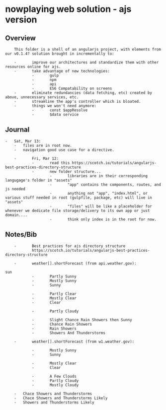 # nowplaying web solution - ajs version

## Overview

        This folder is a shell of an angularjs project, with elements from our v0.1.4? solution brought in incrementally to:
        
        -       improve our architectures and standardize them with other resources online for ajs.
        -       take advantage of new technologies:
                -       gulp
                -       npm
                -       api
                -       ES6 Compatability on screens
        -       eliminate redundancies (data fetching, etc) created by above, unnecessary services, etc.
        -       streamline the app's controller which is bloated.
        -       things we won't need anymore:
                -       const $appResolve
                -       $data service

## Journal

	-	Sat, Mar 13:
		-	files are in root now.
		-	navigation good use case for a directive.

        -       Fri, Mar 12:
                -       read this https://scotch.io/tutorials/angularjs-best-practices-directory-structure
                -       new folder structure...
                        -       libraries are in their corresponding langugage's folder in "assets"
                        -       "app" contains the components, routes, and js needed
                        -       anything not "app", "index.html", or various stuff needed in root (gulpfile, package, etc) will live in "assets"
                        -       "files" will be like a placeholder for whenever we dedicate file storage/delivery to its own app or just domain....
                        -       think only index is in the root for now.

## Notes/Bib

        -       Best practices for ajs directory structure
                https://scotch.io/tutorials/angularjs-best-practices-directory-structure

        -       weather[].shortForecast (from api.weather.gov):

	sun
                -       Partly Sunny
                -       Mostly Sunny
                -       Sunny

                -       Partly Clear
                -       Mostly Clear
                -       Clear

                -       Partly Cloudy

                -       Slight Chance Rain Showers then Sunny
                -       Chance Rain Showers
                -       Rain Showers
                -       Showers And Thunderstorms

        -       weather[].shortForecast (from w1.weather.gov):

                -       Mostly Sunny
                -       Sunny

                -       Mostly Clear
                -       Clear

                -       A Few Clouds
                -       Partly Cloudy
                -       Mostly Cloudy

		-	Chace Showers and Thunderstorms
		-	Chace Showers and Thunderstorms Likely
		-	Showers and Thunderstorms Likely